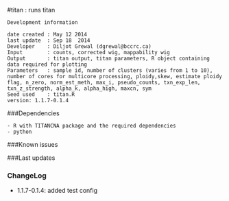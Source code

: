 #titan : runs titan  

```
Development information

date created : May 12 2014
last update  : Sep 18  2014
Developer    : Diljot Grewal (dgrewal@bccrc.ca)
Input        : counts, corrected wig, mappability wig
Output       : titan output, titan parameters, R object containing data required for plotting
Parameters   : sample id, number of clusters (varies from 1 to 10), number of cores for multicore processing, ploidy,skew, estimate ploidy flag, n_zero, norm_est_meth, max_i, pseudo_counts, txn_exp_len, txn_z_strength, alpha_k, alpha_high, maxcn, sym
Seed used    : titan.R
version: 1.1.7-0.1.4
```

###Dependencies
```
- R with TITANCNA package and the required dependencies
- python

```
###Known issues



###Last updates



### ChangeLog
* 1.1.7-0.1.4: added test config
